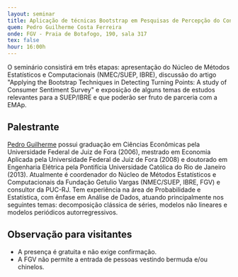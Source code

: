 ```yaml
---
layout: seminar
title: Aplicação de técnicas Bootstrap em Pesquisas de Percepção do Consumidor 
quem: Pedro Guilherme Costa Ferreira
onde: FGV - Praia de Botafogo, 190, sala 317
tex: false
hour: 16:00h
---
```


O seminário consistirá em três etapas: apresentação do Núcleo de
Métodos Estatísticos e Computacionais (NMEC/SUEP, IBRE), discussão do
artigo "Applying the Bootstrap Techniques in Detecting Turning Points:
A study of Consumer Sentiment Survey" e exposição de alguns temas de
estudos relevantes para a SUEP/IBRE e que poderão ser fruto de
parceria com a EMAp.

## Palestrante

[Pedro Guilherme](http://lattes.cnpq.br/2228133411590933) possui
graduação em Ciências Econômicas pela Universidade Federal de Juiz de
Fora (2006), mestrado em Economia Aplicada pela Universidade Federal
de Juiz de Fora (2008) e doutorado em Engenharia Elétrica pela
Pontifícia Universidade Católica do Rio de Janeiro (2013). Atualmente
é coordenador do Núcleo de Métodos Estatísticos e Computacionais da
Fundação Getulio Vargas (NMEC/SUEP, IBRE, FGV) e consultor da
PUC-RJ. Tem experiência na área de Probabilidade e Estatística, com
ênfase em Análise de Dados, atuando principalmente nos seguintes
temas: decomposição clássica de séries, modelos não lineares e modelos
periódicos autorregressivos.

## Observação para visitantes

- A presença é gratuita e não exige confirmação.
- A FGV não permite a entrada de pessoas vestindo bermuda e/ou
  chinelos.
